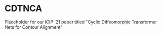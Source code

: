 # CDTNCA
Placeholder for our ICIP '21 paper titled "Cyclic Diffeomorphic Transformer Nets for Contour Alignment"
